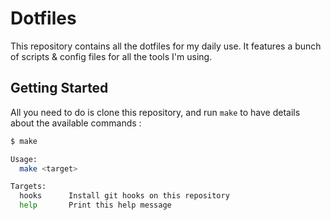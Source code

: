 # Dotfiles

This repository contains all the dotfiles for my daily use. It features a bunch of scripts & config files for all the tools I'm using.

## Getting Started

All you need to do is clone this repository, and run `make` to have details about the available commands :

```sh
$ make

Usage:
  make <target>

Targets:
  hooks      Install git hooks on this repository
  help       Print this help message
```
